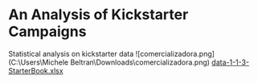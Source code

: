 # An Analysis of Kickstarter Campaigns
Statistical analysis on kickstarter data
![comercializadora.png](C:\Users\Michele Beltran\Downloads\comercializadora.png)
[data-1-1-3-StarterBook.xlsx](https://github.com/mbzrey/kickstarter-analysis/files/9630097/data-1-1-3-StarterBook.xlsx)
